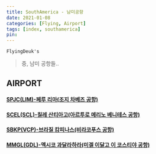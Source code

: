 ```yaml
---
title: SouthAmerica - 남미공항
date: 2021-01-08
categories: [Flying, Airport]
tags: [index, southamerica]
pin:
---
```


`FlyingDeuk's`
>중, 남미 공항들..<br>

## AIRPORT

#### [SPJC(LIM)-페루 리마(조지 차베즈 공항)](/posts/SPJC-LIM/)

#### [SCEL(SCL)-칠레 산티아고(아르투로 메리노 베니테스 공항)](/posts/SCEL-SCL/)

#### [SBKP(VCP)-브라질 캄피나스(비라코푸스 공항)](/posts/SBKP-VCP/)

#### [MMGL(GDL)-멕시코 과달라하라(미겔 이달고 이 코스티야 공항)](/posts/MMGL-GDL/)

